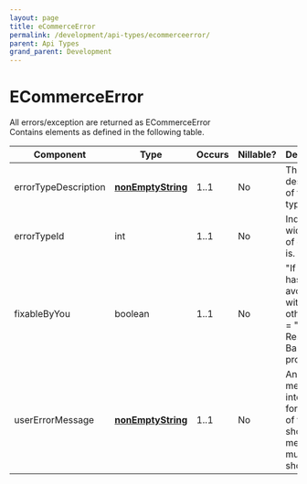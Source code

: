 ```yaml
---
layout: page
title: eCommerceError
permalink: /development/api-types/ecommerceerror/
parent: Api Types
grand_parent: Development
---
```




# ECommerceError 
All errors/exception are returned as ECommerceError  
Contains elements as defined in the following table. 

| Component            | Type                                  | Occurs | Nillable? | Description                                                                           |
|----------------------|---------------------------------------|--------|-----------|---------------------------------------------------------------------------------------|
| errorTypeDescription | **[nonEmptyString](/development/api-types/simple-types/)** | 1..1   | No        | The textual description of the error type.                                            |
| errorTypeId          | int                                   | 1..1   | No        | Indicates wich kind of error this is.                                                 |
| fixableByYou         | boolean                               | 1..1   | No        | "If this error has been avoided with some other input" = "It's a Resurs Bank problem" |
| userErrorMessage     | **[nonEmptyString](/development/api-types/simple-types/)** | 1..1   | No        | An error message intended for the user of the web shop. This message must be shown!   |

